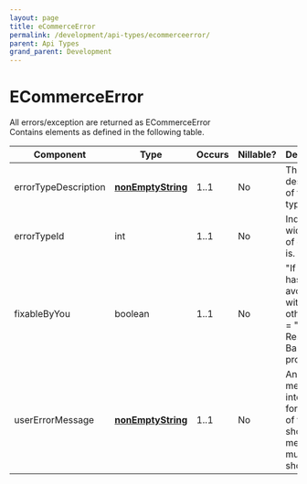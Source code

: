 ```yaml
---
layout: page
title: eCommerceError
permalink: /development/api-types/ecommerceerror/
parent: Api Types
grand_parent: Development
---
```




# ECommerceError 
All errors/exception are returned as ECommerceError  
Contains elements as defined in the following table. 

| Component            | Type                                  | Occurs | Nillable? | Description                                                                           |
|----------------------|---------------------------------------|--------|-----------|---------------------------------------------------------------------------------------|
| errorTypeDescription | **[nonEmptyString](/development/api-types/simple-types/)** | 1..1   | No        | The textual description of the error type.                                            |
| errorTypeId          | int                                   | 1..1   | No        | Indicates wich kind of error this is.                                                 |
| fixableByYou         | boolean                               | 1..1   | No        | "If this error has been avoided with some other input" = "It's a Resurs Bank problem" |
| userErrorMessage     | **[nonEmptyString](/development/api-types/simple-types/)** | 1..1   | No        | An error message intended for the user of the web shop. This message must be shown!   |

